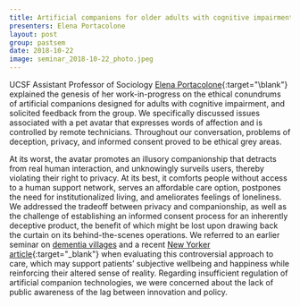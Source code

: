 ```yaml
---
title: Artificial companions for older adults with cognitive impairment
presenters: Elena Portacolone
layout: post
group: pastsem
date: 2018-10-22
image: seminar_2018-10-22_photo.jpeg
---
```


UCSF Assistant Professor of Sociology [Elena Portacolone](https://profiles.ucsf.edu/elena.portacolone){:target="\blank"} 
explained the genesis of her work-in-progress on the ethical 
conundrums of artificial companions designed for adults with cognitive impairment, and solicited feedback from the group. 
We specifically discussed issues associated with a pet avatar that expresses words of affection and is controlled by 
remote technicians. Throughout our conversation, problems of deception, privacy, and informed consent proved to be ethical 
grey areas. 


At its worst, the avatar promotes an illusory companionship that detracts from real human interaction, and unknowingly 
surveils users, thereby violating their right to privacy. At its best, it comforts people without access to a human support 
network, serves an affordable care option, postpones the need for institutionalized living, and ameliorates feelings of 
loneliness. We addressed the tradeoff between privacy and companionship, as well as the challenge of establishing an informed 
consent process for an inherently deceptive product, the benefit of which might be lost upon drawing back the curtain on 
its behind-the-scenes operations. We referred to an earlier seminar on [dementia villages](/pastsem/2018-06-11_dementia-villages/) 
and a recent [New Yorker article](https://www.newyorker.com/magazine/2018/10/08/the-comforting-fictions-of-dementia-care){:target="\_blank"} 
when evaluating this controversial approach to care, which may support patients’ subjective wellbeing and happiness while reinforcing their 
altered sense of reality. Regarding insufficient regulation of artificial companion technologies, we were concerned about 
the lack of public awareness of the lag between innovation and policy.
